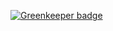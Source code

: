 

[![Greenkeeper badge](https://badges.greenkeeper.io/mikeal/php-analytics.svg)](https://greenkeeper.io/)